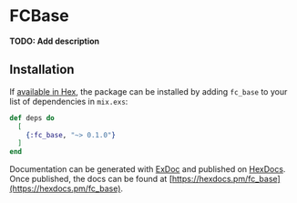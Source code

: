 # FCBase

**TODO: Add description**

## Installation

If [available in Hex](https://hex.pm/docs/publish), the package can be installed
by adding `fc_base` to your list of dependencies in `mix.exs`:

```elixir
def deps do
  [
    {:fc_base, "~> 0.1.0"}
  ]
end
```

Documentation can be generated with [ExDoc](https://github.com/elixir-lang/ex_doc)
and published on [HexDocs](https://hexdocs.pm). Once published, the docs can
be found at [https://hexdocs.pm/fc_base](https://hexdocs.pm/fc_base).

